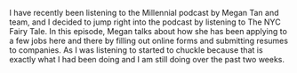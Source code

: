 I have recently been listening to the Millennial podcast by Megan Tan and team, and I decided to jump right into the podcast by listening to The NYC Fairy Tale. In this episode, Megan talks about how she has been applying to a few jobs here and there by filling out online forms and submitting resumes to companies. As I was listening to started to chuckle because that is exactly what I had been doing and I am still doing over the past two weeks. 